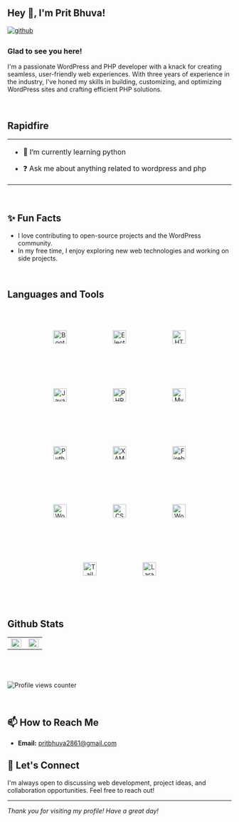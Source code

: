 ## Hey 👋, I'm Prit Bhuva!

<a href="https://github.com/Prit-Bhuva" target="_blank">
<img src=https://img.shields.io/badge/github-%2324292e.svg?&style=for-the-badge&logo=github&logoColor=white alt=github style="margin-bottom: 5px;" />
</a>

### Glad to see you here!

I'm a passionate WordPress and PHP developer with a knack for creating seamless, user-friendly web experiences. With three years of experience in the industry, I've honed my skills in building, customizing, and optimizing WordPress sites and crafting efficient PHP solutions.

<br/>

## Rapidfire

<table>
    <tr>
    <td valign="top" width="50%">

- 🌱 I’m currently learning python

- ❓ Ask me about anything related to wordpress and php


</td></tr></table>

<br/>

## ✨ Fun Facts

- I love contributing to open-source projects and the WordPress community.
- In my free time, I enjoy exploring new web technologies and working on side projects.

<br/>

## Languages and Tools

<div align="center">  
<a href="https://getbootstrap.com/docs/3.4/javascript/" target="_blank"><img style="margin: 50px" src="https://profilinator.rishav.dev/skills-assets/bootstrap-plain.svg" alt="Bootstrap" height="30" /></a>  
<a href="https://www.electronjs.org/" target="_blank"><img style="margin: 50px" src="https://profilinator.rishav.dev/skills-assets/electron-original.svg" alt="Electron" height="30" /></a>  
<a href="https://en.wikipedia.org/wiki/HTML5" target="_blank"><img style="margin: 50px" src="https://profilinator.rishav.dev/skills-assets/html5-original-wordmark.svg" alt="HTML5" height="30" /></a>  
<a href="https://www.javascript.com/" target="_blank"><img style="margin: 50px" src="https://profilinator.rishav.dev/skills-assets/javascript-original.svg" alt="JavaScript" height="30" /></a>  
<a href="https://www.php.net/" target="_blank"><img style="margin: 50px" src="https://profilinator.rishav.dev/skills-assets/php-original.svg" alt="PHP" height="30" /></a>  
<a href="https://www.mysql.com/" target="_blank"><img style="margin: 50px" src="https://profilinator.rishav.dev/skills-assets/mysql-original-wordmark.svg" alt="MySQL" height="30" /></a>  
<a href="https://www.python.org/" target="_blank"><img style="margin: 50px" src="https://profilinator.rishav.dev/skills-assets/python-original.svg" alt="Python" height="30" /></a>  
<a href="https://www.apachefriends.org/" target="_blank"><img style="margin: 50px" src="https://profilinator.rishav.dev/skills-assets/xampp.png" alt="XAMPP" height="30" /></a>  
<a href="https://firebase.google.com/" target="_blank"><img style="margin: 50px" src="https://profilinator.rishav.dev/skills-assets/firebase.png" alt="Firebase" height="30" /></a>  
<a href="https://wordpress.com/" target="_blank"><img style="margin: 50px" src="https://profilinator.rishav.dev/skills-assets/wordpress.png" alt="WordPress" height="30" /></a>  
<a href="https://www.w3schools.com/css/" target="_blank"><img style="margin: 50px" src="https://profilinator.rishav.dev/skills-assets/css3-original-wordmark.svg" alt="CSS3" height="30" /></a>  
<a href="https://woocommerce.com/" target="_blank"><img style="margin: 50px" src="https://profilinator.rishav.dev/skills-assets/woocommerce.png" alt="WooCommerce" height="30" /></a>  
<a href="https://www.tailwindcss.com/" target="_blank"><img style="margin: 50px" src="https://profilinator.rishav.dev/skills-assets/tailwindcss.svg" alt="Tailwind CSS" height="30" /></a>  
<a href="https://laravel.com/" target="_blank"><img style="margin: 50px" src="https://profilinator.rishav.dev/skills-assets/laravel-plain-wordmark.svg" alt="Laravel" height="30" /></a>  
</div>

<br/>

## Github Stats

<table><tr><td valign="top" width="50%">

<img src="https://github-readme-stats.vercel.app/api?username=Prit-Bhuva&show_icons=true&count_private=true&hide_border=true" align="left" style="width: 100%" />

</td>
<td valign="top" width="50%">

<img src="https://github-readme-stats.vercel.app/api/top-langs/?username=Prit-Bhuva&hide_border=true&layout=compact" align="left" style="width: 100%" />

</td></tr></table>

###

<br/>

<br/>

![Profile views counter](https://komarev.com/ghpvc/?username=Prit-Bhuva&&style=flat-square)

<br/>

## 📫 How to Reach Me

- **Email:** [pritbhuva2861@gmail.com](mailto:pritbhuva2861@gmail.com)

## 💬 Let's Connect

I'm always open to discussing web development, project ideas, and collaboration opportunities. Feel free to reach out!

---

_Thank you for visiting my profile! Have a great day!_
